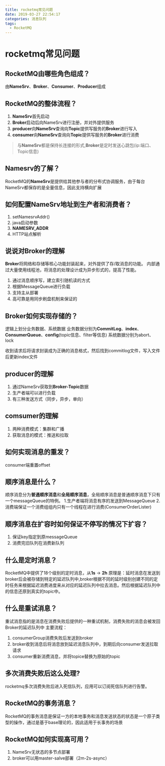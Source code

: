 ```yaml
---
title: rocketmq常见问题
date: 2019-03-27 22:54:17
categories: 消息队列
tags:
  - RocketMQ
---
```


# rocketmq常见问题

## RocketMQ由哪些角色组成？
由**NameSrv**、**Broker**、**Consumer**、**Producer**组成

## RocketMQ的整体流程？
1. **NameSrv**首先启动
2. **Broker**启动后向NameSrv进行注册，并对外提供服务
3. **producer**向**NameSrv**查询向**Topic**提供写服务的**Broker**进行写入
4. **consumer**向**NameSrv**查询向**Topic**提供写服务的**Broker**进行消费

> 与**NameSrv**都是保持长连接的形式,**Broker**是定时发送心跳包(ip:端口、Topic信息)

## Namesrv的了解？
RocketMQ的**NameSrv**是提供给其他参与者的分布式协调服务，由于每台NameSrv都保存的是全量信息，因此支持横向扩展

## 如何配置NameSrv地址到生产者和消费者？
1. setNamesrvAddr()
2. java启动参数
3. **NAMESRV_ADDR**
4. HTTP站点解析

## 说说对**Broker**的理解

**Broker**将网络和存储等核心功能封装起来，对外提供了存/取消息的功能。
内部通过大量使用线程池，将消息的处理设计成为异步形式的，提高了性能。

1. 通过消息顺序写，建立索引随机读的方式
2. 根据MessageQueue进行负载
3. 支持主从部署
4. 高可靠是用同步刷盘机制来保证的

## **Broker**如何实现存储的？
逻辑上划分业务数据、系统数据
业务数据分别为**CommitLog**、**index**、**ConsumerQueue**、**config**(topic信息、filter等信息)
系统数据分别为abort、lock

收到请求后将请求封装成为正确的消息格式，然后找到commitlog文件，写入文件后更新index文件

## **producer**的理解

1. 通过NameSrv获取到**Broker-Topic**数据
2. 生产者端可以进行负载
3. 有三种发送方式（同步，异步，单向）


## **comsumer**的理解
1. 两种消费模式：集群和广播
2. 获取消息的模式：推送和拉取

## 如何实现消息的重发？
consumer端重置offset

## 顺序消息是什么？
顺序消息分为**普通顺序消息**和**全局顺序消息**，全局顺序消息是普通顺序消息下只有一个messageQueue的特例。
1.生产者端将消息有序的发送到MessageQueue
2.消费端保证一个消费组组内只有一个线程在进行消费(ConsumerOrderLister)

## 顺序消息在扩容时如何保证不停写的情况下扩容？
1. 保证key指定到原messageQueue
2. 消费完旧队列在消费新队列

## 什么是定时消息？
RocketMQ中提供了18个级别的定时消息，从**1s** -> **2h**
原理是：延时消息在发送到broker后会被存储到特定的延迟队列中,broker根据不同的延时级别创建不同的定时任务来根据延迟消费进度来从对应的延迟队列中拉去消息。然后根据延迟队列中的信息还原到真实的topic中。

## 什么是重试消息？
重试消息指的是消息在消费失败后提供的一种重试机制，消费失败的消息会被发回Broker的延迟队列中
主要流程：
1. consumerGroup消费失败后发送到broker
2. broker收到消息后将消息放到延迟消息队列中，到期后向consumer发送拉取请求
3. consumer重新消费消息，并将topice替换为原始的topic

## 多次消费失败后这么处理?
rocketmq多次消费失败后进入死信队列，应用可以订阅死信队列进行告警。

## RocketMQ的事务消息？
RocketMQ的事务消息是保证一方的本地事务和消息发送状态的状态是一个原子类型的操作，通过是基于base理论的，因此适用于长事务的场景

## RocketMQ如何实现高可用？
1. NameSrv无状态的多节点部署
2. broker可以用master-salve部署（2m-2s-async）

